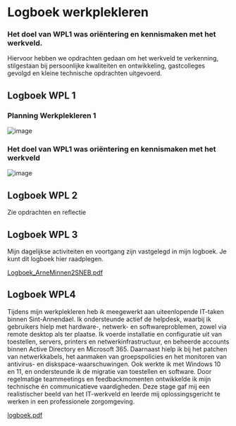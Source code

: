 # Logboek werkplekleren

### Het doel van WPL1 was oriëntering en kennismaken met het werkveld.

Hiervoor hebben we opdrachten gedaan om het werkveld te verkenning, stilgestaan bij persoonlijke kwaliteiten en ontwikkeling, gastcolleges gevolgd en kleine technische opdrachten uitgevoerd.


## Logboek WPL 1


### Planning Werkplekleren 1

![image](https://github.com/PXL-Digital-SNE-Werkplekleren/portfolio-ArneMinnenPXL/assets/148560595/26a240a1-1079-4c6d-bee1-3a442495b7b0)



### Het doel van WPL1 was oriëntering en kennismaken met het werkveld

![image](https://github.com/PXL-Digital-SNE-Werkplekleren/portfolio-ArneMinnenPXL/assets/148560595/655dc4de-f514-46ea-b4ba-714b04696ce7)


## Logboek WPL 2

Zie opdrachten en reflectie


## Logboek WPL 3
Mijn dagelijkse activiteiten en voortgang zijn vastgelegd in mijn logboek. Je kunt dit logboek hier raadplegen.

[Logboek_ArneMinnen2SNEB.pdf](https://github.com/user-attachments/files/18557726/Logboek_ArneMinnen2SNEB.pdf)




## Logboek WPL4


Tijdens mijn werkplekleren heb ik meegewerkt aan uiteenlopende IT-taken binnen Sint-Annendael. 
Ik ondersteunde actief de helpdesk, waarbij ik gebruikers hielp met hardware-, netwerk- en softwareproblemen, zowel via remote desktop als ter plaatse.
Ik voerde installatie en configuratie uit van toestellen, servers, printers en netwerkinfrastructuur, en beheerde accounts binnen Active Directory en Microsoft 365.
Daarnaast hielp ik bij het patchen van netwerkkabels, het aanmaken van groepspolicies en het monitoren van antivirus- en diskspace-waarschuwingen.
Ook werkte ik met Windows 10 en 11, en ondersteunde ik de migratie van toestellen en software. 
Door regelmatige teammeetings en feedbackmomenten ontwikkelde ik mijn technische én communicatieve vaardigheden. 
Deze stage gaf mij een realistischer beeld van het IT-werkveld en leerde mij oplossingsgericht te werken in een professionele zorgomgeving.

[logboek.pdf](https://github.com/user-attachments/files/20542510/logboek.pdf)

